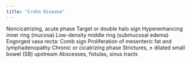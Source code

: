 ```yaml
---
title: "Crohn Disease"
---
```

Noncicatrizing, acute phase
Target or double halo sign
Hyperenhancing inner ring (mucosa)
Low-density middle ring (submucosal edema)
 Engorged vasa recta: Comb sign
Proliferation of mesenteric fat and lymphadenopathy
Chronic or cicatrizing phase
Strictures, &#177; dilated small bowel (SB) upstream
Abscesses, fistulas, sinus tracts


